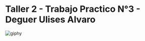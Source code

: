 # Taller 2 - Trabajo Practico N°3 - Deguer Ulises Alvaro

![giphy](https://user-images.githubusercontent.com/48799504/54857151-96ead800-4cdc-11e9-8b16-fb3264f21f69.gif)

